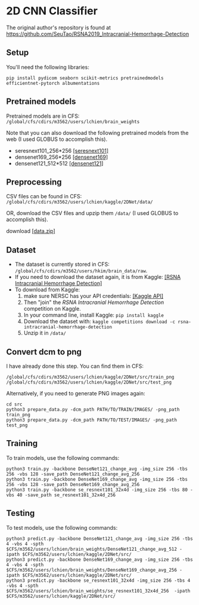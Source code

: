 # 2D CNN Classifier
The original author's repository is found at https://github.com/SeuTao/RSNA2019_Intracranial-Hemorrhage-Detection

## Setup
You'll need the following libraries:
```shell
pip install pydicom seaborn scikit-metrics pretrainedmodels efficientnet-pytorch albumentations
```

## Pretrained models
Pretrained models are in CFS: `/global/cfs/cdirs/m3562/users/lchien/brain_weights`

Note that you can also download the following pretrained models from the web (I used GLOBUS to accomplish this).
- seresnext101_256*256 [\[seresnext101\]](https://drive.google.com/open?id=18Py5eW1E4hSbTT6658IAjQjJGS28grdx)
- densenet169_256*256 [\[densenet169\]](https://drive.google.com/open?id=1vCsX12pMZxBmuGGNVnjFFiZ-5u5vD-h6)
- densenet121_512*512 [\[densenet121\]](https://drive.google.com/open?id=1o0ok-6I2hY1ygSWdZOKmSD84FsEpgDaa)

## Preprocessing
CSV files can be found in CFS: `/global/cfs/cdirs/m3562/users/lchien/kaggle/2DNet/data/`

OR, download the CSV files and upzip them `/data/` (I used GLOBUS to accomplish this).

download [\[data.zip\]](https://drive.google.com/open?id=1buISR_b3HQDU4KeNc_DmvKTYJ1gvj5-3)

## Dataset
- The dataset is currently stored in CFS: `/global/cfs/cdirs/m3562/users/hkim/brain_data/raw`. 
- If you need to download the dataset again, it is from Kaggle: [\[RSNA Intracranial Hemorrhage Detection\]](https://drive.google.com/open?id=18Py5eW1E4hSbTT6658IAjQjJGS28grdx) 
- To download from Kaggle:
    1. make sure NERSC has your API credentials: [\[Kaggle API\]](https://github.com/Kaggle/kaggle-api)
    2. Then "join" the _RSNA Intracranial Hemorrhage Detection_ competition on Kaggle.
    3. In your command line, install Kaggle: `pip install kaggle`
    4. Download the dataset with: `kaggle competitions download -c rsna-intracranial-hemorrhage-detection`
    5. Unzip it in `/data/`

## Convert dcm to png
I have already done this step. You can find them in CFS: 
```
/global/cfs/cdirs/m3562/users/lchien/kaggle/2DNet/src/train_png
/global/cfs/cdirs/m3562/users/lchien/kaggle/2DNet/src/test_png
```
Alternatively, if you need to generate PNG images again:
```
cd src
python3 prepare_data.py -dcm_path PATH/TO/TRAIN/IMAGES/ -png_path train_png
python3 prepare_data.py -dcm_path PATH/TO/TEST/IMAGES/ -png_path test_png
```

## Training
To train models, use the following commands:
```
python3 train.py -backbone DenseNet121_change_avg -img_size 256 -tbs 256 -vbs 128 -save_path DenseNet121_change_avg_256
python3 train.py -backbone DenseNet169_change_avg -img_size 256 -tbs 256 -vbs 128 -save_path DenseNet169_change_avg_256
python3 train.py -backbone se_resnext101_32x4d -img_size 256 -tbs 80 -vbs 40 -save_path se_resnext101_32x4d_256
```

## Testing
To test models, use the following commands:
```
python3 predict.py -backbone DenseNet121_change_avg -img_size 256 -tbs 4 -vbs 4 -spth $CFS/m3562/users/lchien/brain_weights/DenseNet121_change_avg_512 -ipath $CFS/m3562/users/lchien/kaggle/2DNet/src/
python3 predict.py -backbone DenseNet169_change_avg -img_size 256 -tbs 4 -vbs 4 -spth $CFS/m3562/users/lchien/brain_weights/DenseNet169_change_avg_256 -ipath $CFS/m3562/users/lchien/kaggle/2DNet/src/
python3 predict.py -backbone se_resnext101_32x4d -img_size 256 -tbs 4 -vbs 4 -spth $CFS/m3562/users/lchien/brain_weights/se_resnext101_32x4d_256  -ipath $CFS/m3562/users/lchien/kaggle/2DNet/src/
```
